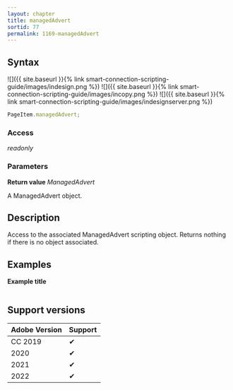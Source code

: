 ```yaml
---
layout: chapter
title: managedAdvert
sortid: 77
permalink: 1169-managedAdvert
---
```

## Syntax

![]({{ site.baseurl }}{% link smart-connection-scripting-guide/images/indesign.png %}) ![]({{ site.baseurl }}{% link smart-connection-scripting-guide/images/incopy.png %}) ![]({{ site.baseurl }}{% link smart-connection-scripting-guide/images/indesignserver.png %})
```javascript
PageItem.managedAdvert;
```

### Access

*readonly*

### Parameters

**Return value** *ManagedAdvert*

A ManagedAdvert object.

## Description

Access to the associated ManagedAdvert scripting object.
Returns nothing if there is no object associated.

## Examples

**Example title**

```javascript
```

## Support versions

| Adobe Version | Support |
|---------------|---------|
| CC 2019       | ✔       |
| 2020          | ✔       |
| 2021          | ✔       |
| 2022          | ✔         |
